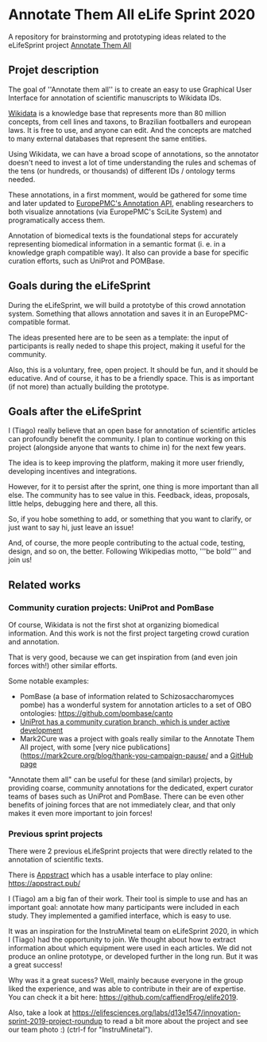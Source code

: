 # Annotate Them All  eLife Sprint 2020
A repository for brainstorming and prototyping ideas related to the eLifeSprint project [Annotate Them All](https://sprint.elifesciences.org/annotate-them-all/) 


## Projet description


The goal of ''Annotate them all'' is to create an easy to use Graphical User Interface for annotation of scientific manuscripts to Wikidata IDs.


[Wikidata](https://www.wikidata.org) is a knowledge base that represents more than 80 million concepts, from cell lines and taxons, to Brazilian footballers and european laws. It is free to use, and anyone can edit. And the concepts are matched to many external databases that represent the same entities.


Using Wikidata, we can have a broad scope of annotations, so the annotator doesn't need to invest a lot of time understanding the rules and schemas of the tens (or hundreds, or thousands) of different IDs / ontology terms needed. 


These annotations, in a first momment, would be gathered for some time and later updated to [EuropePMC's Annotation API](http://europepmc.org/AnnotationsApi), enabling researchers to both visualize annotations (via EuropePMC's SciLite System) and programatically access them. 


Annotation of biomedical texts is the foundational steps for accurately representing biomedical information in a semantic format (i. e. in a knowledge graph compatible way). It also can provide a base for specific curation efforts, such as UniProt and POMBase. 


## Goals during the eLifeSprint

During the eLifeSprint, we will build a prototybe of this crowd annotation system. Something that allows annotation and saves it in an EuropePMC-compatible format. 

The ideas presented here are to be seen as a template: the input of participants is really neded to shape this project, making it useful for the community. 

Also, this is a voluntary, free, open project. It should be fun, and it should be educative. And of course, it has to be a friendly space. This is as important (if not more) than actually building the prototype. 


## Goals after the eLifeSprint

I (Tiago) really believe that an open base for annotation of scientific articles can profoundly benefit the community. I plan to continue working on this project (alongside anyone that wants to chime in) for the next few years.

The idea is to keep improving the platform, making it more user friendly, developing incentives and integrations.

However, for it to persist after the sprint, one thing is more important than all else. The community has to see value in this. Feedback, ideas, proposals, little helps, debugging here and there, all this. 

So, if you hobe something to add, or something that you want to clarify, or just want to say hi, just leave an issue!

And, of course, the more people contributing to the actual code, testing, design, and so on, the better. Following Wikipedias motto, '''be bold''' and join us!


## Related works

### Community curation  projects: UniProt and PomBase

Of course, Wikidata is not the first shot at organizing biomedical information. And this work is not the first project targeting crowd curation and annotation. 

That is very good, because we can get inspiration from (and even join forces with!) other similar efforts. 

Some notable examples:

* PomBase (a base of information related to Schizosaccharomyces pombe) has a wonderful system for annotation articles to a set of OBO ontologies: https://github.com/pombase/canto
* [UniProt has a community curation branch, which is under active development](http://insideuniprot.blogspot.com/2019/07/)
* Mark2Cure was a project with goals really similar to the Annotate Them All project, with some [very nice publications](https://mark2cure.org/blog/thank-you-campaign-pause/  and a [GitHub page](https://github.com/SuLab/mark2cure/issues)


"Annotate them all" can be useful for these (and similar) projects, by providing coarse, community annotations for the dedicated, expert curator teams of bases such as UniProt and PomBase. There can be even other benefits of joining forces that are not immediately clear, and that only makes it even more important to join forces!


### Previous sprint projects


There were 2 previous eLifeSprint projects that were directly related to the annotation of scientific texts. 

There is [Appstract](https://github.com/akeshavan/appstract) which has a usable interface to play online: https://appstract.pub/

I (Tiago) am a big fan of their work. Their  tool is simple to use and has an important goal: annotate how many participants were included in each study. They implemented a gamified interface, which is easy to use. 

It was an inspiration for the InstruMinetal team on eLifeSprint 2020, in which I (Tiago) had the opportunity to join. We thought about how to extract information about which equipment were used in each articles. We did not produce an online prototype, or developed further in the long run. But it was a great success!

Why was it a great sucess? Well, mainly because everyone in the group liked the experience, and was able to contribute in their are of expertise. You can check it a bit here: https://github.com/caffiendFrog/elife2019. 

Also, take a look at https://elifesciences.org/labs/d13e1547/innovation-sprint-2019-project-roundup to read a bit more about the project and see our team photo :) (ctrl-f for "InstruMinetal").
 

 
